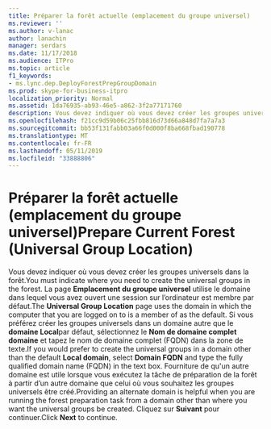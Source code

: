 ```yaml
---
title: Préparer la forêt actuelle (emplacement du groupe universel)
ms.reviewer: ''
ms.author: v-lanac
author: lanachin
manager: serdars
ms.date: 11/17/2018
ms.audience: ITPro
ms.topic: article
f1_keywords:
- ms.lync.dep.DeployForestPrepGroupDomain
ms.prod: skype-for-business-itpro
localization_priority: Normal
ms.assetid: 1da76935-ab93-46e5-a862-3f2a77171760
description: Vous devez indiquer où vous devez créer les groupes universels dans la forêt. La page emplacement du groupe universel utilise le domaine dans lequel vous avez ouvert une session sur l’ordinateur est membre par défaut. Si vous préférez créer les groupes universels dans un domaine autre que le domaine Local par défaut, sélectionnez le nom de domaine complet domaine et tapez le nom de domaine complet (FQDN) dans la zone de texte. Fourniture de qu'un autre domaine est utile lorsque vous exécutez la tâche de préparation de la forêt à partir d’un autre domaine que celui où vous souhaitez les groupes universels être créé. Cliquez sur Suivant pour continuer.
ms.openlocfilehash: f21cc9d59b06c25fbb816d73d66a848d7fa7a7a3
ms.sourcegitcommit: bb53f131fabb03a66f0d000f8ba668fbad190778
ms.translationtype: MT
ms.contentlocale: fr-FR
ms.lasthandoff: 05/11/2019
ms.locfileid: "33888806"
---
```

# <a name="prepare-current-forest-universal-group-location"></a><span data-ttu-id="511d6-107">Préparer la forêt actuelle (emplacement du groupe universel)</span><span class="sxs-lookup"><span data-stu-id="511d6-107">Prepare Current Forest (Universal Group Location)</span></span>
 
<span data-ttu-id="511d6-108">Vous devez indiquer où vous devez créer les groupes universels dans la forêt.</span><span class="sxs-lookup"><span data-stu-id="511d6-108">You must indicate where you need to create the universal groups in the forest.</span></span> <span data-ttu-id="511d6-109">La page **Emplacement du groupe universel** utilise le domaine dans lequel vous avez ouvert une session sur l’ordinateur est membre par défaut.</span><span class="sxs-lookup"><span data-stu-id="511d6-109">The **Universal Group Location** page uses the domain in which the computer that you are logged on to is a member of as the default.</span></span> <span data-ttu-id="511d6-110">Si vous préférez créer les groupes universels dans un domaine autre que le **domaine Local**par défaut, sélectionnez le **Nom de domaine complet domaine** et tapez le nom de domaine complet (FQDN) dans la zone de texte.</span><span class="sxs-lookup"><span data-stu-id="511d6-110">If you would prefer to create the universal groups in a domain other than the default **Local domain**, select **Domain FQDN** and type the fully qualified domain name (FQDN) in the text box.</span></span> <span data-ttu-id="511d6-111">Fourniture de qu'un autre domaine est utile lorsque vous exécutez la tâche de préparation de la forêt à partir d’un autre domaine que celui où vous souhaitez les groupes universels être créé.</span><span class="sxs-lookup"><span data-stu-id="511d6-111">Providing an alternate domain is helpful when you are running the forest preparation task from a domain other than where you want the universal groups be created.</span></span> <span data-ttu-id="511d6-112">Cliquez sur **Suivant** pour continuer.</span><span class="sxs-lookup"><span data-stu-id="511d6-112">Click **Next** to continue.</span></span>
  

